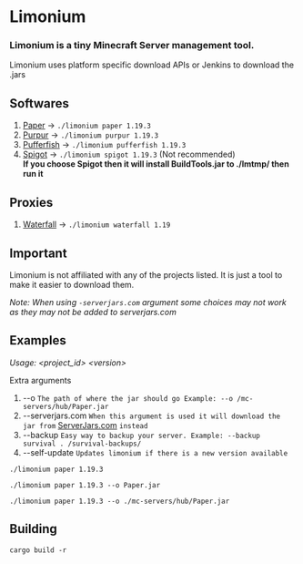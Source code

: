 # Limonium

### Limonium is a tiny Minecraft Server management tool.

Limonium uses platform specific download APIs or Jenkins to download the .jars

## Softwares

1. [Paper](https://github.com/PaperMC/Paper) -> `./limonium paper 1.19.3`
2. [Purpur](https://github.com/PurpurMC/Purpur) -> `./limonium purpur 1.19.3`
3. [Pufferfish](https://github.com/pufferfish-gg/Pufferfish) -> `./limonium pufferfish 1.19.3`
6. [Spigot](https://hub.spigotmc.org/stash/projects/SPIGOT/repos/spigot/browse) -> `./limonium spigot 1.19.3` (Not recommended)\
__If you choose Spigot then it will install BuildTools.jar to ./lmtmp/ then run it__

## Proxies

1. [Waterfall](https://github.com/PaperMC/Waterfall) -> `./limonium waterfall 1.19`

## Important

Limonium is not affiliated with any of the projects listed. It is just a tool to make it easier to download them.

_Note: When using `-serverjars.com` argument some choices may not work as they may not be added to serverjars.com_

## Examples

*Usage: &lt;project_id&gt; &lt;version&gt;*

Extra arguments
1. --o `The path of where the jar should go Example: --o /mc-servers/hub/Paper.jar`
2. --serverjars.com `When this argument is used it will download the jar from` [ServerJars.com](https://serverjars.com/) `instead`
3. --backup `Easy way to backup your server. Example: --backup survival . /survival-backups/`
4. --self-update `Updates limonium if there is a new version available`

```
./limonium paper 1.19.3
```

```
./limonium paper 1.19.3 --o Paper.jar
```

```
./limonium paper 1.19.3 --o ./mc-servers/hub/Paper.jar
```

## Building

`cargo build -r`
